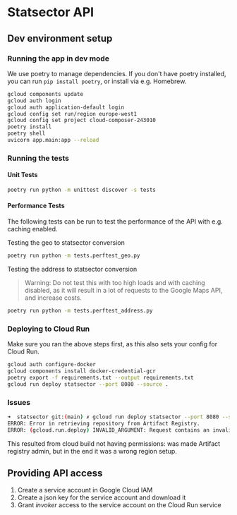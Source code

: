 # Statsector API

## Dev environment setup

### Running the app in dev mode

We use poetry to manage dependencies.
If you don't have poetry installed, you can run `pip install poetry`, or install via e.g. Homebrew.


```sh
gcloud components update
gcloud auth login
gcloud auth application-default login
gcloud config set run/region europe-west1
gcloud config set project cloud-composer-243010
poetry install
poetry shell
uvicorn app.main:app --reload
```

### Running the tests

#### Unit Tests
```sh
poetry run python -m unittest discover -s tests
```
#### Performance Tests

The following tests can be run to test the performance of the API with e.g. caching enabled.

Testing the geo to statsector conversion
```sh
poetry run python -m tests.perftest_geo.py
```

Testing the address to statsector conversion

> Warning: Do not test this with too high loads and with caching disabled, 
> as it will result in a lot of requests to the Google Maps API, and increase costs.

```sh
poetry run python -m tests.perftest_address.py
```

### Deploying to Cloud Run

Make sure you ran the above steps first, as this also sets your config for Cloud Run.


```sh
gcloud auth configure-docker
gcloud components install docker-credential-gcr
poetry export -f requirements.txt --output requirements.txt
gcloud run deploy statsector --port 8080 --source .
```

### Issues

```sh
➜  statsector git:(main) ✗ gcloud run deploy statsector --port 8080 --source .       
ERROR: Error in retrieving repository from Artifact Registry.
ERROR: (gcloud.run.deploy) INVALID_ARGUMENT: Request contains an invalid argument.
```

This resulted from cloud build not having permissions:
was made Artifact registry admin, but in the end it was a wrong region setup.


## Providing API access

1. Create a service account in Google Cloud IAM
2. Create a json key for the service account and download it
3. Grant *invoker* access to the service account on the Cloud Run service
